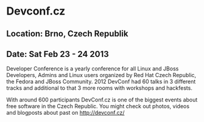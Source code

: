 # Devconf.cz
## Location: Brno, Czech Republik
## Date: Sat Feb 23 - 24 2013

Developer Conference is a yearly conference for all Linux and JBoss Developers,
Admins and Linux users organized by Red Hat Czech Republic, the Fedora and JBoss
Community. 2012 DevConf had 60 talks in 3 different tracks and additional to that
3 more rooms with workshops and hackfests.

With around 600 participants DevConf.cz is one of the biggest events about free
software in the Czech Republic. You might check out photos, videos and blogposts
about past on <http://devconf.cz/>
